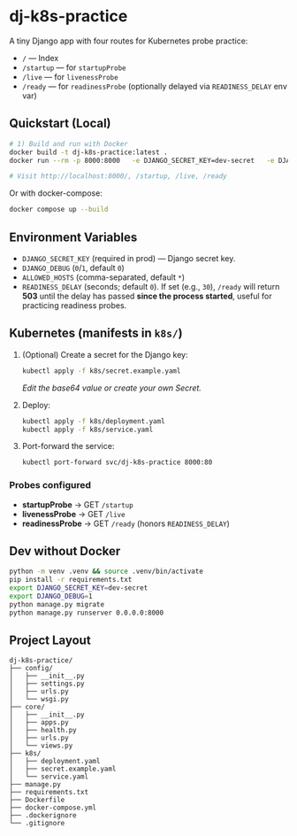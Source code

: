 # dj-k8s-practice

A tiny Django app with four routes for Kubernetes probe practice:

- `/` — Index
- `/startup` — for `startupProbe`
- `/live` — for `livenessProbe`
- `/ready` — for `readinessProbe` (optionally delayed via `READINESS_DELAY` env var)

## Quickstart (Local)

```bash
# 1) Build and run with Docker
docker build -t dj-k8s-practice:latest .
docker run --rm -p 8000:8000   -e DJANGO_SECRET_KEY=dev-secret   -e DJANGO_DEBUG=1   -e READINESS_DELAY=0   dj-k8s-practice:latest

# Visit http://localhost:8000/, /startup, /live, /ready
```

Or with docker-compose:

```bash
docker compose up --build
```

## Environment Variables

- `DJANGO_SECRET_KEY` (required in prod) — Django secret key.
- `DJANGO_DEBUG` (`0`/`1`, default `0`)
- `ALLOWED_HOSTS` (comma-separated, default `*`)
- `READINESS_DELAY` (seconds; default `0`). If set (e.g., `30`), `/ready` will return **503** until the delay has passed **since the process started**, useful for practicing readiness probes.

## Kubernetes (manifests in `k8s/`)

1. (Optional) Create a secret for the Django key:
   ```bash
   kubectl apply -f k8s/secret.example.yaml
   ```
   _Edit the base64 value or create your own Secret._

2. Deploy:
   ```bash
   kubectl apply -f k8s/deployment.yaml
   kubectl apply -f k8s/service.yaml
   ```

3. Port-forward the service:
   ```bash
   kubectl port-forward svc/dj-k8s-practice 8000:80
   ```

### Probes configured

- **startupProbe** → GET `/startup`
- **livenessProbe** → GET `/live`
- **readinessProbe** → GET `/ready` (honors `READINESS_DELAY`)

## Dev without Docker

```bash
python -m venv .venv && source .venv/bin/activate
pip install -r requirements.txt
export DJANGO_SECRET_KEY=dev-secret
export DJANGO_DEBUG=1
python manage.py migrate
python manage.py runserver 0.0.0.0:8000
```

## Project Layout

```
dj-k8s-practice/
├── config/
│   ├── __init__.py
│   ├── settings.py
│   ├── urls.py
│   └── wsgi.py
├── core/
│   ├── __init__.py
│   ├── apps.py
│   ├── health.py
│   ├── urls.py
│   └── views.py
├── k8s/
│   ├── deployment.yaml
│   ├── secret.example.yaml
│   └── service.yaml
├── manage.py
├── requirements.txt
├── Dockerfile
├── docker-compose.yml
├── .dockerignore
└── .gitignore
```
